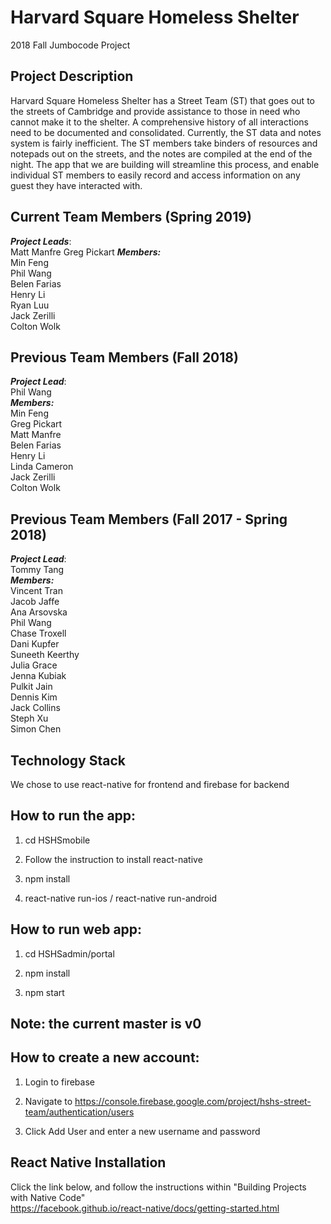 # Harvard Square Homeless Shelter
2018 Fall Jumbocode Project

## Project Description
Harvard Square Homeless Shelter has a Street Team (ST) that goes out to the streets of Cambridge and provide assistance to those in need who cannot make it to the shelter. A comprehensive history of all interactions need to be documented and consolidated. Currently, the ST data and notes system is fairly inefficient. The ST members take binders of resources and notepads out on the streets, and the notes are compiled at the end of the night. The app that we are building will streamline this process, and enable individual ST members to easily record and access information on any guest they have interacted with.

## Current Team Members (Spring 2019)
***Project Leads***:  <br />
Matt Manfre
Greg Pickart
***Members:***  <br />
Min Feng <br />
Phil Wang <br />
Belen Farias  <br />
Henry Li <br />
Ryan Luu <br />
Jack Zerilli <br />
Colton Wolk

## Previous Team Members (Fall 2018)
***Project Lead***:  <br />
Phil Wang  <br />
***Members:***  <br />
Min Feng <br />
Greg Pickart <br />
Matt Manfre <br />
Belen Farias  <br />
Henry Li <br />
Linda Cameron <br />
Jack Zerilli <br />
Colton Wolk

## Previous Team Members (Fall 2017 - Spring 2018)
***Project Lead***:  <br />
Tommy Tang  <br />
***Members:***  <br />
Vincent Tran <br />
Jacob Jaffe  <br />
Ana Arsovska  <br />
Phil Wang  <br />
Chase Troxell <br />
Dani Kupfer <br />
Suneeth Keerthy  <br />
Julia Grace  <br />
Jenna Kubiak  <br />
Pulkit Jain  <br />
Dennis Kim  <br />
Jack Collins <br />
Steph Xu <br />
Simon Chen

## Technology Stack
We chose to use react-native for frontend and firebase for backend

## How to run the app:
1. cd HSHSmobile

2. Follow the instruction to install react-native

3. npm install

4. react-native run-ios / react-native run-android

## How to run web app:
1. cd HSHSadmin/portal

2. npm install

3. npm start

## Note: the current master is v0

## How to create a new account:
1. Login to firebase

2. Navigate to https://console.firebase.google.com/project/hshs-street-team/authentication/users

2. Click Add User and enter a new username and password

## React Native Installation
Click the link below, and follow the instructions within "Building Projects with Native Code" <br />
https://facebook.github.io/react-native/docs/getting-started.html
